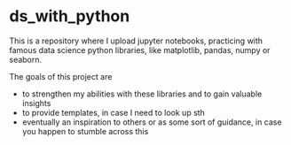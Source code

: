 # ds_with_python

This is a repository where I upload jupyter notebooks, practicing with famous data science python libraries, like matplotlib, pandas, numpy or seaborn. 

The goals of this project are

- to strengthen my abilities with these libraries and to gain valuable insights
- to provide templates, in case I need to look up sth
- eventually an inspiration to others or as some sort of guidance, in case you happen to stumble across this
